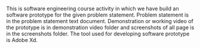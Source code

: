 This is software engineering course activity in which we have build an software prototype for the given problem statement.
Problem statement is in the problem statement text document. Demonstration or working video of the prototype is in demonstration video folder and screenshots of all page is in the screenshots folder. The tool used for developing software prototype is Adobe Xd.
